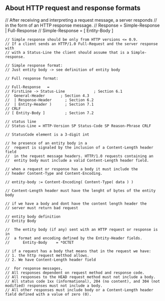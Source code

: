 ## About HTTP request and response formats
  //  After receiving and interpreting a request message, a server responds
	//  in the form of an HTTP response message.
	//  Response        = Simple-Response | Full-Response
	//  Simple-Response = [ Entity-Body ]

	// Simple response should be only from HTTP versions <= 0.9.
	// If a client sends an HTTP/1.0 Full-Request and the server response with
	// with a Status-Line the client should assume that is a Simple-response.

	// Simple response format:
	// Just entity body -> see definition of entity body

	// Full response format:

	// Full-Response   =
	// FirstLine -> Status-Line             ; Section 6.1
	//  General-Header       ; Section 4.3
	//  | Response-Header      ; Section 6.2
	//  | Entity-Header )      ; Section 7.1
	// CRLF
	// [ Entity-Body ]         ; Section 7.2

	// status line
	// Status-Line = HTTP-Version SP Status-Code SP Reason-Phrase CRLF

	// StatusCode element is a 3-digit int

	// he presence of an entity body in a
	//  request is signaled by the inclusion of a Content-Length header field
	//  in the request message headers. HTTP/1.0 requests containing an
	//  entity body must include a valid Content-Length header field.

	// when a request or response has a body it must include the
	// header Content-Type and Content-Encoding.

	// entity-body := Content-Encoding( Content-Type( data ) )

	// Content-Length header must have the lenght of bytes of the entity body

	// if we have a body and dont have the content length header the
	// server must return bad request

	// entity body definition
	// Entity Body

	//  The entity body (if any) sent with an HTTP request or response is in
	//  a format and encoding defined by the Entity-Header fields.
	//      Entity-Body    = *OCTET

	// if a request has a body that means that in the request we have:
	// 1. the http request metthod allows.
	// 2. We have Content-Length header field

	//  For response messages,
	// All responses dependent on request method and response code.
	// All responses to the HEAD request method must not include a body.
	// All status code 1xx (informational), 204 (no content), and 304 (not modified) responses must not include a body.
	// All other responses must include body or a Content-Length header field defined with a value of zero (0).